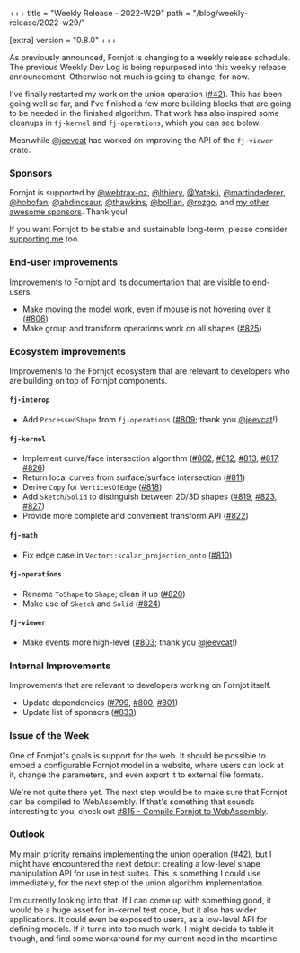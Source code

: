 +++
title = "Weekly Release - 2022-W29"
path = "/blog/weekly-release/2022-w29/"

[extra]
version = "0.8.0"
+++

As previously announced, Fornjot is changing to a weekly release schedule. The previous Weekly Dev Log is being repurposed into this weekly release announcement. Otherwise not much is going to change, for now.

I've finally restarted my work on the union operation ([#42]). This has been going well so far, and I've finished a few more building blocks that are going to be needed in the finished algorithm. That work has also inspired some cleanups in `fj-kernel` and `fj-operations`, which you can see below.

Meanwhile [@jeevcat] has worked on improving the API of the `fj-viewer` crate.


### Sponsors

Fornjot is supported by [@webtrax-oz](https://github.com/webtrax-oz), [@lthiery](https://github.com/lthiery), [@Yatekii](https://github.com/Yatekii), [@martindederer](https://github.com/martindederer), [@hobofan](https://github.com/hobofan), [@ahdinosaur](https://github.com/ahdinosaur), [@thawkins](https://github.com/thawkins), [@bollian](https://github.com/bollian), [@rozgo](https://github.com/rozgo), and [my other awesome sponsors](https://github.com/sponsors/hannobraun). Thank you!

If you want Fornjot to be stable and sustainable long-term, please consider [supporting me](https://github.com/sponsors/hannobraun) too.


### End-user improvements

Improvements to Fornjot and its documentation that are visible to end-users.

- Make moving the model work, even if mouse is not hovering over it ([#806])
- Make group and transform operations work on all shapes ([#825])


### Ecosystem improvements

Improvements to the Fornjot ecosystem that are relevant to developers who are building on top of Fornjot components.

#### `fj-interop`

- Add `ProcessedShape` from `fj-operations` ([#809]; thank you [@jeevcat]!)

#### `fj-kernel`

- Implement curve/face intersection algorithm ([#802], [#812], [#813], [#817], [#826])
- Return local curves from surface/surface intersection ([#811])
- Derive `Copy` for `VerticesOfEdge` ([#818])
- Add `Sketch`/`Solid` to distinguish between 2D/3D shapes ([#819], [#823], [#827])
- Provide more complete and convenient transform API ([#822])

#### `fj-math`

- Fix edge case in `Vector::scalar_projection_onto` ([#810])

#### `fj-operations`

- Rename `ToShape` to `Shape`; clean it up ([#820])
- Make use of `Sketch` and `Solid` ([#824])

#### `fj-viewer`

- Make events more high-level ([#803]; thank you [@jeevcat]!)


### Internal Improvements

Improvements that are relevant to developers working on Fornjot itself.

- Update dependencies ([#799], [#800], [#801])
- Update list of sponsors ([#833])


### Issue of the Week

One of Fornjot's goals is support for the web. It should be possible to embed a configurable Fornjot model in a website, where users can look at it, change the parameters, and even export it to external file formats.

We're not quite there yet. The next step would be to make sure that Fornjot can be compiled to WebAssembly. If that's something that sounds interesting to you, check out [#815 - Compile Fornjot to WebAssembly](https://github.com/hannobraun/Fornjot/issues/815).


### Outlook

My main priority remains implementing the union operation ([#42]), but I might have encountered the next detour: creating a low-level shape manipulation API for use in test suites. This is something I could use immediately, for the next step of the union algorithm implementation.

I'm currently looking into that. If I can come up with something good, it would be a huge asset for in-kernel test code, but it also has wider applications. It could even be exposed to users, as a low-level API for defining models. If it turns into too much work, I might decide to table it though, and find some workaround for my current need in the meantime.


[#799]: https://github.com/hannobraun/Fornjot/pull/799
[#800]: https://github.com/hannobraun/Fornjot/pull/800
[#801]: https://github.com/hannobraun/Fornjot/pull/801
[#802]: https://github.com/hannobraun/Fornjot/pull/802
[#803]: https://github.com/hannobraun/Fornjot/pull/803
[#806]: https://github.com/hannobraun/Fornjot/pull/806
[#809]: https://github.com/hannobraun/Fornjot/pull/809
[#810]: https://github.com/hannobraun/Fornjot/pull/810
[#811]: https://github.com/hannobraun/Fornjot/pull/811
[#812]: https://github.com/hannobraun/Fornjot/pull/812
[#813]: https://github.com/hannobraun/Fornjot/pull/813
[#817]: https://github.com/hannobraun/Fornjot/pull/817
[#818]: https://github.com/hannobraun/Fornjot/pull/818
[#819]: https://github.com/hannobraun/Fornjot/pull/819
[#820]: https://github.com/hannobraun/Fornjot/pull/820
[#822]: https://github.com/hannobraun/Fornjot/pull/822
[#823]: https://github.com/hannobraun/Fornjot/pull/823
[#824]: https://github.com/hannobraun/Fornjot/pull/824
[#825]: https://github.com/hannobraun/Fornjot/pull/825
[#826]: https://github.com/hannobraun/Fornjot/pull/826
[#827]: https://github.com/hannobraun/Fornjot/pull/827
[#833]: https://github.com/hannobraun/Fornjot/pull/833

[#42]: https://github.com/hannobraun/Fornjot/issues/42

[@jeevcat]: https://github.com/jeevcat
